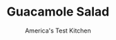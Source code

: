 ---
layout: ../../layouts/MarkdownPostLayout.astro
title: Guacamole Salad
author: America's Test Kitchen
pubDate: 2023-03-15
description: "We wanted a salad with the bright flavors of the popular dip, but the tomatoes threw a wrench into our plans."
image_url: https://res.cloudinary.com/hksqkdlah/image/upload/ar_1:1,c_fill,dpr_2.0,f_auto,fl_lossy.progressive.strip_profile,g_faces:auto,q_auto:low,w_344/7375_sfs-guacamolesalad-reshoot-02-277201
tags: ["Side Dishes","Mexican","Vegetables","Salads"]
calories: 618
protein: 1
carbohydrates: 5
fats: 
fiber: 1
ingredients: ["1 pint, grape tomatoes, halved",", Salt and pepper","4 , scallions, sliced thin","1 , garlic clove, minced","1 tablespoon, grated lime zest","1/3 cup, fresh lime juice","1/4 cup, olive oil","2 , poblano chiles, seeded and sliced into 2-inch matchsticks","2 , ripe avocados, pitted, skinned, and cut into 1/2-inch pieces (see related Dicing Avocado tip)","1/4 cup, finely chopped fresh cilantro"]
serves: 6
time: "30 minutes"
instructions: ["SALT TOMATOES Toss tomatoes and ½ teaspoon salt in medium bowl. Transfer to paper towel-lined baking sheet and let drain 15 minutes.","MAKE DRESSING Combine scallions, garlic, lime zest, lime juice, ½ teaspoon salt, and ½ teaspoon pepper in large bowl. Let sit 5 minutes, then slowly whisk in oil.","TOSS SALAD Add chiles, avocados, cilantro, and drained tomatoes to bowl with dressing and toss to combine. Season with salt and pepper. Serve."]
nutrition: ["227 mg Potassium","25 mg Phosphorus","17 mg Calcium","12 mg Magnesium","240 mg Sodium","9 g Fat","6 g Monounsaturated","1 g Polyunsaturated","36 mg Vitamin C","1 g Saturated","1 g Fiber","17 µg Folate (food)","2 g Sugars","25 µg Vitamin K","86 g Water","5 g Carbs","17 µg Folate equivalent (total)","1 g Protein","1 mg Vitamin E","36 µg Vitamin A","103 kcal Energy","618 calories"]
notes: "If you cant find poblano peppers, substitute an equal number of Anaheim chiles, or a large green bell pepper mixed with up to 2 tablespoons of minced jalopeno chile."
---